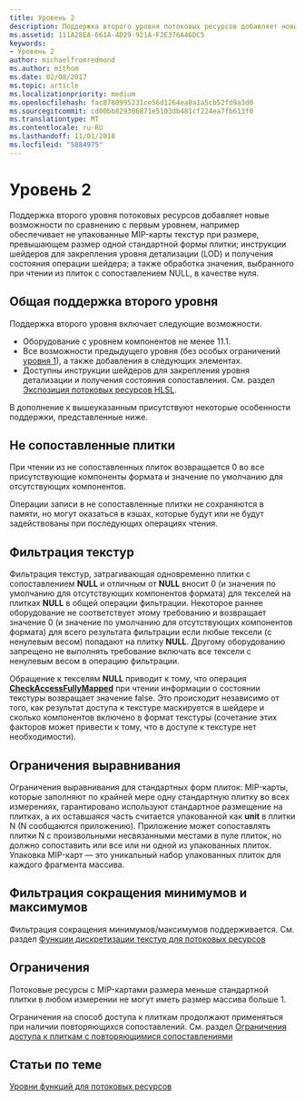 ```yaml
---
title: Уровень 2
description: Поддержка второго уровня потоковых ресурсов добавляет новые возможности по сравнению с первым уровнем, например обеспечивает не упакованные MIP-карты текстур при размере, превышающем размер одной стандартной формы плитки; инструкции шейдеров для закрепления уровня детализации (LOD) и получения состояния операции шейдера; а также обработка значения, выбранного при чтении из плиток с сопоставлением NULL, в качестве нуля.
ms.assetid: 111A28EA-661A-4D29-921A-F2E376A46DC5
keywords:
- Уровень 2
author: michaelfromredmond
ms.author: mithom
ms.date: 02/08/2017
ms.topic: article
ms.localizationpriority: medium
ms.openlocfilehash: fac8780995231ce56d1264ea8a1a5cb52fd9a3d0
ms.sourcegitcommit: cd00bb829306871e5103db481cf224ea7fb613f0
ms.translationtype: MT
ms.contentlocale: ru-RU
ms.lasthandoff: 11/01/2018
ms.locfileid: "5884975"
---
```

# <a name="tier-2"></a>Уровень 2


Поддержка второго уровня потоковых ресурсов добавляет новые возможности по сравнению с первым уровнем, например обеспечивает не упакованные MIP-карты текстур при размере, превышающем размер одной стандартной формы плитки; инструкции шейдеров для закрепления уровня детализации (LOD) и получения состояния операции шейдера; а также обработка значения, выбранного при чтении из плиток с сопоставлением NULL, в качестве нуля.

## <a name="span-idtier2generalsupportspanspan-idtier2generalsupportspanspan-idtier2generalsupportspantier-2-general-support"></a><span id="Tier_2_general_support"></span><span id="tier_2_general_support"></span><span id="TIER_2_GENERAL_SUPPORT"></span>Общая поддержка второго уровня


Поддержка второго уровня включает следующие возможности.

-   Оборудование с уровнем компонентов не менее 11.1.
-   Все возможности предыдущего уровня (без особых ограничений [уровня 1](tier-1.md)), а также добавления в следующих элементах.
-   Доступны инструкции шейдеров для закрепления уровня детализации и получения состояния сопоставления. См. раздел [Экспозиция потоковых ресурсов HLSL](hlsl-streaming-resources-exposure.md).

В дополнение к вышеуказанным присутствуют некоторые особенности поддержки, представленные ниже.

## <a name="span-idnon-mappedtilesspanspan-idnon-mappedtilesspanspan-idnon-mappedtilesspannon-mapped-tiles"></a><span id="Non-mapped_tiles"></span><span id="non-mapped_tiles"></span><span id="NON-MAPPED_TILES"></span>Не сопоставленные плитки


При чтении из не сопоставленных плиток возвращается 0 во все присутствующие компоненты формата и значение по умолчанию для отсутствующих компонентов.

Операции записи в не сопоставленные плитки не сохраняются в памяти, но могут оказаться в кэшах, которые будут или не будут задействованы при последующих операциях чтения.

## <a name="span-idtexturefilteringspanspan-idtexturefilteringspanspan-idtexturefilteringspantexture-filtering"></a><span id="Texture_filtering"></span><span id="texture_filtering"></span><span id="TEXTURE_FILTERING"></span>Фильтрация текстур


Фильтрация текстур, затрагивающая одновременно плитки с сопоставлением **NULL** и отличным от **NULL** вносит 0 (и значения по умолчанию для отсутствующих компонентов формата) для текселей на плитках **NULL** в общей операции фильтрации. Некоторое раннее оборудование не соответствует этому требованию и возвращает значение 0 (и значение по умолчанию для отсутствующих компонентов формата) для всего результата фильтрации если любые тексели (с ненулевым весом) попадают на плитку **NULL**. Другому оборудованию запрещено не выполнять требование включать все тексели с ненулевым весом в операцию фильтрации.

Обращение к текселям **NULL** приводит к тому, что операция [**CheckAccessFullyMapped**](https://msdn.microsoft.com/library/windows/desktop/dn292083) при чтении информации о состоянии текстуры возвращает значение false. Это происходит независимо от того, как результат доступа к текстуре маскируется в шейдере и сколько компонентов включено в формат текстуры (сочетание этих факторов может привести к тому, что в доступе к текстуре нет необходимости).

## <a name="span-idalignmentconstraintsspanspan-idalignmentconstraintsspanspan-idalignmentconstraintsspanalignment-constraints"></a><span id="Alignment_constraints"></span><span id="alignment_constraints"></span><span id="ALIGNMENT_CONSTRAINTS"></span>Ограничения выравнивания


Ограничения выравнивания для стандартных форм плиток: MIP-карты, которые заполняют по крайней мере одну стандартную плитку во всех измерениях, гарантировано используют стандартное размещение на плитках, а их оставшаяся часть считается упакованной как **unit** в плитки N (N сообщаются приложению). Приложение может сопоставлять плитки N с произвольными несвязанными местами в пуле плиток, но должно сопоставить или все или ни одной из упакованных плиток. Упаковка MIP-карт — это уникальный набор упакованных плиток для каждого фрагмента массива.

## <a name="span-idminmaxreductionfilteringspanspan-idminmaxreductionfilteringspanspan-idminmaxreductionfilteringspanminmax-reduction-filtering"></a><span id="Min_Max_reduction_filtering"></span><span id="min_max_reduction_filtering"></span><span id="MIN_MAX_REDUCTION_FILTERING"></span>Фильтрация сокращения минимумов и максимумов


Фильтрация сокращения минимумов/максимумов поддерживается. См. раздел [Функции дискретизации текстур для потоковых ресурсов](streaming-resources-texture-sampling-features.md)

## <a name="span-idlimitationsspanspan-idlimitationsspanspan-idlimitationsspanlimitations"></a><span id="Limitations"></span><span id="limitations"></span><span id="LIMITATIONS"></span>Ограничения


Потоковые ресурсы с MIP-картами размера меньше стандартной плитки в любом измерении не могут иметь размер массива больше 1.

Ограничения на способ доступа к плиткам продолжают применяться при наличии повторяющихся сопоставлений. См. раздел [Ограничения доступа к плиткам с повторяющимися сопоставлениями](tile-access-limitations-with-duplicate-mappings.md)

## <a name="span-idrelated-topicsspanrelated-topics"></a><span id="related-topics"></span>Статьи по теме


[Уровни функций для потоковых ресурсов](streaming-resources-features-tiers.md)

 

 




